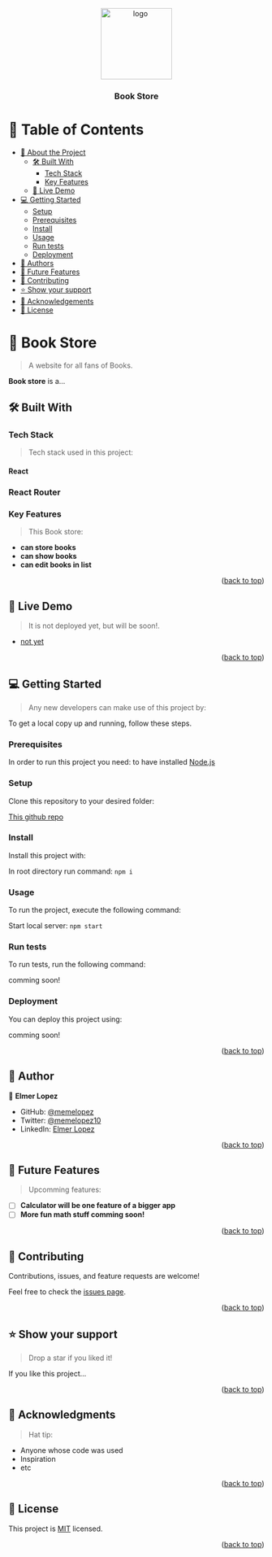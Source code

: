 <a name="readme-top"></a>

<!--
HOW TO USE:
This is an example of how you may give instructions on setting up your project locally.

Modify this file to match your project and remove sections that don't apply.

REQUIRED SECTIONS:
- Table of Contents
- About the Project
  - Built With
  - Live Demo
- Getting Started
- Authors
- Future Features
- Contributing
- Show your support
- Acknowledgements
- License

OPTIONAL SECTIONS:
- FAQ

After you're finished please remove all the comments and instructions!
-->

<div align="center">
  <!-- You are encouraged to replace this logo with your own! Otherwise you can also remove it. -->
  <img src="./public/pi1.png" alt="logo" width="140"  height="auto" />
  <br/>

  <h3><b>Book Store</b></h3>

</div>

<!-- TABLE OF CONTENTS -->

# 📗 Table of Contents

- [📖 About the Project](#about-project)
  - [🛠 Built With](#built-with)
    - [Tech Stack](#tech-stack)
    - [Key Features](#key-features)
  - [🚀 Live Demo](#live-demo)
- [💻 Getting Started](#getting-started)
  - [Setup](#setup)
  - [Prerequisites](#prerequisites)
  - [Install](#install)
  - [Usage](#usage)
  - [Run tests](#run-tests)
  - [Deployment](#triangular_flag_on_post-deployment)
- [👥 Authors](#authors)
- [🔭 Future Features](#future-features)
- [🤝 Contributing](#contributing)
- [⭐️ Show your support](#support)
- [🙏 Acknowledgements](#acknowledgements)
- [📝 License](#license)

<!-- PROJECT DESCRIPTION -->

# 📖 Book Store <a name="about-project"></a>

> A website for all fans of Books.

**Book store** is a...

## 🛠 Built With <a name="built-with"></a>

### Tech Stack <a name="tech-stack"></a>

> Tech stack used in this project:

#### React 
### React Router

<!-- Features -->

### Key Features <a name="key-features"></a>

> This Book store:

- **can store books**
- **can show books**
- **can edit books in list**

<p align="right">(<a href="#readme-top">back to top</a>)</p>

<!-- LIVE DEMO -->

## 🚀 Live Demo <a name="live-demo"></a>

> It is not deployed yet, but will be soon!.

- [not yet](www.google.com)

<p align="right">(<a href="#readme-top">back to top</a>)</p>

<!-- GETTING STARTED -->

## 💻 Getting Started <a name="getting-started"></a>

> Any new developers can make use of this project by:

To get a local copy up and running, follow these steps.

### Prerequisites

In order to run this project you need: to have installed [Node.js](https://nodejs.org/)

<!--
Example command:

```sh
 gem install rails
```
 -->

### Setup

Clone this repository to your desired folder:

[This github repo](https://github.com/memelopez/magicmath)

<!--
Example commands:

```sh
  cd my-folder
  git clone git@github.com:myaccount/my-project.git
```
--->

### Install

Install this project with:

In root directory run command: `npm i`

<!--
Example command:

```sh
  cd my-project
  gem install
```
--->

### Usage

To run the project, execute the following command:

Start local server: `npm start`
<!--
Example command:

```sh
  rails server
```
--->

### Run tests

To run tests, run the following command:

comming soon!

<!--
Example command:

```sh
  bin/rails test test/models/article_test.rb
```
--->

### Deployment

You can deploy this project using:

comming soon!

<!--
Example:

```sh

```
 -->

<p align="right">(<a href="#readme-top">back to top</a>)</p>

<!-- AUTHORS -->

## 👥 Author <a name="authors"></a>

👤 **Elmer Lopez**

- GitHub: [@memelopez](https://github.com/memelopez/)
- Twitter: [@memelopez10](https://twitter.com/memelopez10)
- LinkedIn: [Elmer Lopez](https://www.linkedin.com/in/elmer-lopez-51b187200/)

<p align="right">(<a href="#readme-top">back to top</a>)</p>

<!-- FUTURE FEATURES -->

## 🔭 Future Features <a name="future-features"></a>

> Upcomming features:

- [ ] **Calculator will be one feature of a bigger app**
- [ ] **More fun math stuff comming soon!**

<p align="right">(<a href="#readme-top">back to top</a>)</p>

<!-- CONTRIBUTING -->

## 🤝 Contributing <a name="contributing"></a>

Contributions, issues, and feature requests are welcome!

Feel free to check the [issues page](../../issues/).

<p align="right">(<a href="#readme-top">back to top</a>)</p>

<!-- SUPPORT -->

## ⭐️ Show your support <a name="support"></a>

> Drop a star if you liked it! 

If you like this project...

<p align="right">(<a href="#readme-top">back to top</a>)</p>

<!-- ACKNOWLEDGEMENTS -->

## 🙏 Acknowledgments <a name="acknowledgements"></a>

> Hat tip:

- Anyone whose code was used
- Inspiration
- etc

<p align="right">(<a href="#readme-top">back to top</a>)</p>


<!-- LICENSE -->

## 📝 License <a name="license"></a>

This project is [MIT](https://github.com/IjayAbby/Web-Scraper-Ruby-Capstone-Project/blob/development/LICENSE) licensed.

<p align="right">(<a href="#readme-top">back to top</a>)</p>
